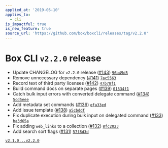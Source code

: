 ```yaml
---
applied_at: '2019-05-10'
applies_to:
  - cli
is_impactful: true
is_new_feature: true
source_url: 'https://github.com/box/boxcli/releases/tag/v2.2.0'
---
```


# Box CLI `v2.2.0` release

- Update CHANGELOG for `v2.2.0` release ([#143](https://github.com/box/boxcli/pull/143))  [`96b49d5`](https://github.com/box/boxcli/commit/96b49d5)
- Remove unnecessary dependency ([#141](https://github.com/box/boxcli/pull/141))  [`7ac5563`](https://github.com/box/boxcli/commit/7ac5563)
- Record text of third party licenses ([#142](https://github.com/box/boxcli/pull/142))  [`47b78f1`](https://github.com/box/boxcli/commit/47b78f1)
- Build command docs on separate pages ([#139](https://github.com/box/boxcli/pull/139))  [`01534f1`](https://github.com/box/boxcli/commit/01534f1)
- Catch bulk input errors with converted delegate command ([#134](https://github.com/box/boxcli/pull/134))  [`5cd5eee`](https://github.com/box/boxcli/commit/5cd5eee)
- Add metadata set commands ([#136](https://github.com/box/boxcli/pull/136))  [`efa33ed`](https://github.com/box/boxcli/commit/efa33ed)
- Add issue template ([#138](https://github.com/box/boxcli/pull/138))  [`a5cbddf`](https://github.com/box/boxcli/commit/a5cbddf)
- Fix duplicate execution during bulk input on delegated command ([#133](https://github.com/box/boxcli/pull/133))  [`ba3d65a`](https://github.com/box/boxcli/commit/ba3d65a)
- Fix adding `web_links` to a collection ([#132](https://github.com/box/boxcli/pull/132))  [`8fc2023`](https://github.com/box/boxcli/commit/8fc2023)
- Add search sort flags ([#131](https://github.com/box/boxcli/pull/131))  [`57f8d3d`](https://github.com/box/boxcli/commit/57f8d3d)

[`v2.1.0...v2.2.0`](https://github.com/box/boxcli/compare/`v2.1.0...v2.2.0`)